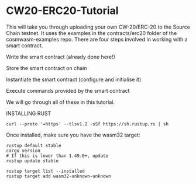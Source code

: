 # CW20-ERC20-Tutorial

This will take you through uploading your own CW-20/ERC-20 to the Source Chain testnet.
It uses the examples in the contracts/erc20 folder of the cosmwasm-examples repo.
There are four steps involved in working with a smart contract.

Write the smart contract (already done here!)

Store the smart contract on chain

Instantiate the smart contract (configure and initialise it)

Execute commands provided by the smart contract

We will go through all of these in this tutorial.


INSTALLING RUST

```
curl --proto '=https' --tlsv1.2 -sSf https://sh.rustup.rs | sh
```

Once installed, make sure you have the wasm32 target:

```
rustup default stable
cargo version
# If this is lower than 1.49.0+, update
rustup update stable

rustup target list --installed
rustup target add wasm32-unknown-unknown
```


